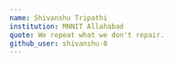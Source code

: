 ```yaml
---
name: Shivanshu Tripathi
institution: MNNIT Allahabad
quote: We repeat what we don't repair.
github_user: shivanshu-0
---
```

